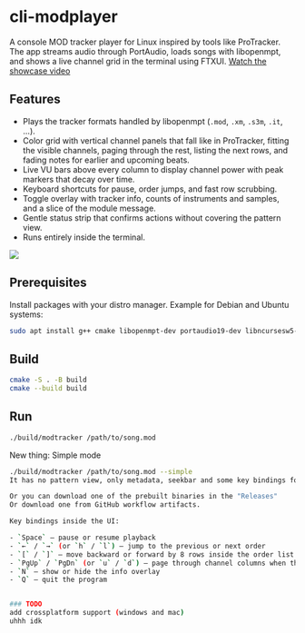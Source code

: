 # cli-modplayer

A console MOD tracker player for Linux inspired by tools like ProTracker. The app streams audio through PortAudio, loads songs with libopenmpt, and shows a live channel grid in the terminal using FTXUI.
[Watch the showcase video](https://www.youtube.com/watch?v=P0_rXYO8r1w)
## Features

- Plays the tracker formats handled by libopenmpt (`.mod`, `.xm`, `.s3m`, `.it`, ...).
- Color grid with vertical channel panels that fall like in ProTracker, fitting the visible channels, paging through the rest, listing the next rows, and fading notes for earlier and upcoming beats.
- Live VU bars above every column to display channel power with peak markers that decay over time.
- Keyboard shortcuts for pause, order jumps, and fast row scrubbing.
- Toggle overlay with tracker info, counts of instruments and samples, and a slice of the module message.
- Gentle status strip that confirms actions without covering the pattern view.
- Runs entirely inside the terminal.

<img src="https://i.imgur.com/lp31HsJ.png">

## Prerequisites

Install packages with your distro manager. Example for Debian and Ubuntu systems:

```sh
sudo apt install g++ cmake libopenmpt-dev portaudio19-dev libncursesw5-dev
```

## Build

```sh
cmake -S . -B build
cmake --build build
```

## Run

```sh
./build/modtracker /path/to/song.mod
```
New thing: Simple mode
```sh
./build/modtracker /path/to/song.mod --simple
It has no pattern view, only metadata, seekbar and some key bindings for comfortable use.

Or you can download one of the prebuilt binaries in the "Releases"
Or download one from GitHub workflow artifacts.

Key bindings inside the UI:

- `Space` — pause or resume playback
- `←` / `→` (or `h` / `l`) — jump to the previous or next order
- `[` / `]` — move backward or forward by 8 rows inside the order list
- `PgUp` / `PgDn` (or `u` / `d`) — page through channel columns when the module has more than four channels
- `N` — show or hide the info overlay
- `Q` — quit the program


### TODO
add crossplatform support (windows and mac)
uhhh idk
